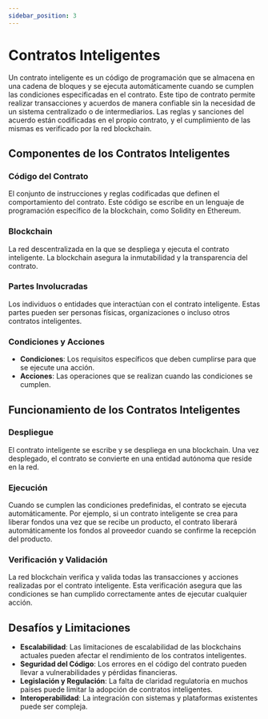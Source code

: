 ```yaml
---
sidebar_position: 3
---
```


# Contratos Inteligentes

Un contrato inteligente es un código de programación que se almacena en una cadena de bloques y se ejecuta automáticamente cuando se cumplen las condiciones especificadas en el contrato. Este tipo de contrato permite realizar transacciones y acuerdos de manera confiable sin la necesidad de un sistema centralizado o de intermediarios. Las reglas y sanciones del acuerdo están codificadas en el propio contrato, y el cumplimiento de las mismas es verificado por la red blockchain.

## Componentes de los Contratos Inteligentes

### Código del Contrato

El conjunto de instrucciones y reglas codificadas que definen el comportamiento del contrato. Este código se escribe en un lenguaje de programación específico de la blockchain, como Solidity en Ethereum.

### Blockchain

La red descentralizada en la que se despliega y ejecuta el contrato inteligente. La blockchain asegura la inmutabilidad y la transparencia del contrato.

### Partes Involucradas

Los individuos o entidades que interactúan con el contrato inteligente. Estas partes pueden ser personas físicas, organizaciones o incluso otros contratos inteligentes.

### Condiciones y Acciones

- **Condiciones**: Los requisitos específicos que deben cumplirse para que se ejecute una acción.
- **Acciones**: Las operaciones que se realizan cuando las condiciones se cumplen.

## Funcionamiento de los Contratos Inteligentes

### Despliegue

El contrato inteligente se escribe y se despliega en una blockchain. Una vez desplegado, el contrato se convierte en una entidad autónoma que reside en la red.

### Ejecución

Cuando se cumplen las condiciones predefinidas, el contrato se ejecuta automáticamente. Por ejemplo, si un contrato inteligente se crea para liberar fondos una vez que se recibe un producto, el contrato liberará automáticamente los fondos al proveedor cuando se confirme la recepción del producto.

### Verificación y Validación

La red blockchain verifica y valida todas las transacciones y acciones realizadas por el contrato inteligente. Esta verificación asegura que las condiciones se han cumplido correctamente antes de ejecutar cualquier acción.

## Desafíos y Limitaciones

- **Escalabilidad**: Las limitaciones de escalabilidad de las blockchains actuales pueden afectar el rendimiento de los contratos inteligentes.
- **Seguridad del Código**: Los errores en el código del contrato pueden llevar a vulnerabilidades y pérdidas financieras.
- **Legislación y Regulación**: La falta de claridad regulatoria en muchos países puede limitar la adopción de contratos inteligentes.
- **Interoperabilidad**: La integración con sistemas y plataformas existentes puede ser compleja.
